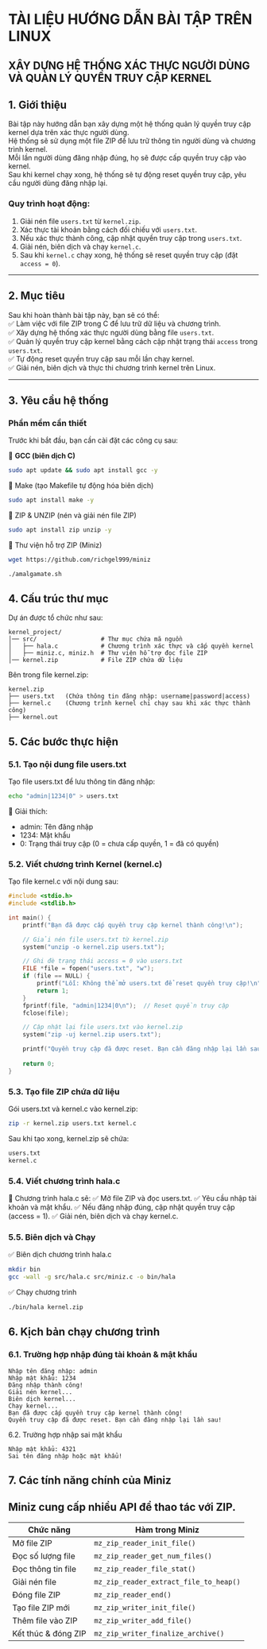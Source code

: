 # TÀI LIỆU HƯỚNG DẪN BÀI TẬP TRÊN LINUX  
## XÂY DỰNG HỆ THỐNG XÁC THỰC NGƯỜI DÙNG VÀ QUẢN LÝ QUYỀN TRUY CẬP KERNEL  

## 1. Giới thiệu  
Bài tập này hướng dẫn bạn xây dựng một hệ thống quản lý quyền truy cập kernel dựa trên xác thực người dùng.  
Hệ thống sẽ sử dụng một file ZIP để lưu trữ thông tin người dùng và chương trình kernel.  
Mỗi lần người dùng đăng nhập đúng, họ sẽ được cấp quyền truy cập vào kernel.  
Sau khi kernel chạy xong, hệ thống sẽ tự động reset quyền truy cập, yêu cầu người dùng đăng nhập lại.  

### **Quy trình hoạt động:**  
1. Giải nén file `users.txt` từ `kernel.zip`.  
2. Xác thực tài khoản bằng cách đối chiếu với `users.txt`.  
3. Nếu xác thực thành công, cập nhật quyền truy cập trong `users.txt`.  
4. Giải nén, biên dịch và chạy `kernel.c`.  
5. Sau khi `kernel.c` chạy xong, hệ thống sẽ reset quyền truy cập (đặt `access = 0`).  

---

## 2. Mục tiêu  
Sau khi hoàn thành bài tập này, bạn sẽ có thể:  
✅ Làm việc với file ZIP trong C để lưu trữ dữ liệu và chương trình.  
✅ Xây dựng hệ thống xác thực người dùng bằng file `users.txt`.  
✅ Quản lý quyền truy cập kernel bằng cách cập nhật trạng thái `access` trong `users.txt`.  
✅ Tự động reset quyền truy cập sau mỗi lần chạy kernel.  
✅ Giải nén, biên dịch và thực thi chương trình kernel trên Linux.  

---

## 3. Yêu cầu hệ thống  
### **Phần mềm cần thiết**  
Trước khi bắt đầu, bạn cần cài đặt các công cụ sau:  

🔹 **GCC (biên dịch C)**  
```sh
sudo apt update && sudo apt install gcc -y
```
🔹 Make (tạo Makefile tự động hóa biên dịch)
```sh
sudo apt install make -y
```
🔹 ZIP & UNZIP (nén và giải nén file ZIP)
```sh
sudo apt install zip unzip -y
```
🔹 Thư viện hỗ trợ ZIP (Miniz)
```sh
wget https://github.com/richgel999/miniz

./amalgamate.sh
```
## 4. Cấu trúc thư mục

Dự án được tổ chức như sau:
```
kernel_project/
│── src/                  # Thư mục chứa mã nguồn
│   ├── hala.c            # Chương trình xác thực và cấp quyền kernel
│   ├── miniz.c, miniz.h  # Thư viện hỗ trợ đọc file ZIP
│── kernel.zip            # File ZIP chứa dữ liệu
```
Bên trong file kernel.zip:
```
kernel.zip
├── users.txt   (Chứa thông tin đăng nhập: username|password|access)
├── kernel.c    (Chương trình kernel chỉ chạy sau khi xác thực thành công)
├── kernel.out
```

## 5. Các bước thực hiện

### 5.1. Tạo nội dung file users.txt

Tạo file users.txt để lưu thông tin đăng nhập:
```sh
echo "admin|1234|0" > users.txt
```
📌 Giải thích:

- admin: Tên đăng nhập
- 1234: Mật khẩu
- 0: Trạng thái truy cập (0 = chưa cấp quyền, 1 = đã có quyền)

### 5.2. Viết chương trình Kernel (kernel.c)

Tạo file kernel.c với nội dung sau:

```c
#include <stdio.h>
#include <stdlib.h>

int main() {
    printf("Bạn đã được cấp quyền truy cập kernel thành công!\n");

    // Giải nén file users.txt từ kernel.zip
    system("unzip -o kernel.zip users.txt");

    // Ghi đè trạng thái access = 0 vào users.txt
    FILE *file = fopen("users.txt", "w");
    if (file == NULL) {
        printf("Lỗi: Không thể mở users.txt để reset quyền truy cập!\n");
        return 1;
    }
    fprintf(file, "admin|1234|0\n");  // Reset quyền truy cập
    fclose(file);

    // Cập nhật lại file users.txt vào kernel.zip
    system("zip -uj kernel.zip users.txt");

    printf("Quyền truy cập đã được reset. Bạn cần đăng nhập lại lần sau!\n");
    
    return 0;
}
```

### 5.3. Tạo file ZIP chứa dữ liệu

Gói users.txt và kernel.c vào kernel.zip:
```sh
zip -r kernel.zip users.txt kernel.c
```
Sau khi tạo xong, kernel.zip sẽ chứa:
```sh
users.txt
kernel.c
```
### 5.4. Viết chương trình hala.c

📌 Chương trình hala.c sẽ:
✅ Mở file ZIP và đọc users.txt.
✅ Yêu cầu nhập tài khoản và mật khẩu.
✅ Nếu đăng nhập đúng, cập nhật quyền truy cập (access = 1).
✅ Giải nén, biên dịch và chạy kernel.c.

### 5.5. Biên dịch và Chạy

✅ Biên dịch chương trình hala.c
```sh
mkdir bin
gcc -wall -g src/hala.c src/miniz.c -o bin/hala
```
✅ Chạy chương trình
```sh
./bin/hala kernel.zip
```
## 6. Kịch bản chạy chương trình
### 6.1. Trường hợp nhập đúng tài khoản & mật khẩu
```
Nhập tên đăng nhập: admin
Nhập mật khẩu: 1234
Đăng nhập thành công!
Giải nén kernel...
Biên dịch kernel...
Chạy kernel...
Bạn đã được cấp quyền truy cập kernel thành công!
Quyền truy cập đã được reset. Bạn cần đăng nhập lại lần sau!
```

6.2. Trường hợp nhập sai mật khẩu
```Nhập tên đăng nhập: admin
Nhập mật khẩu: 4321
Sai tên đăng nhập hoặc mật khẩu!
```

## 7. Các tính năng chính của Miniz

## Miniz cung cấp nhiều API để thao tác với ZIP.

| **Chức năng**          | **Hàm trong Miniz**                  |
|------------------------|-------------------------------------|
| Mở file ZIP           | `mz_zip_reader_init_file()`        |
| Đọc số lượng file     | `mz_zip_reader_get_num_files()`    |
| Đọc thông tin file    | `mz_zip_reader_file_stat()`        |
| Giải nén file         | `mz_zip_reader_extract_file_to_heap()` |
| Đóng file ZIP         | `mz_zip_reader_end()`              |
| Tạo file ZIP mới      | `mz_zip_writer_init_file()`        |
| Thêm file vào ZIP     | `mz_zip_writer_add_file()`         |
| Kết thúc & đóng ZIP   | `mz_zip_writer_finalize_archive()` |
